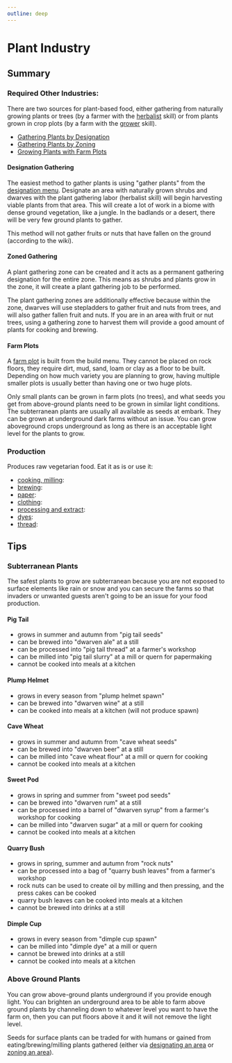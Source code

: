 ```yaml
---
outline: deep
---
```

# Plant Industry

## Summary

### Required Other Industries:

There are two sources for plant-based food, either gathering from naturally growing plants or trees (by a farmer with the [herbalist](https://dwarffortresswiki.org/index.php/DF2014:Herbalist) skill) or from plants grown in crop plots (by a farm with the [grower](https://dwarffortresswiki.org/index.php/DF2014:Grower) skill).

- [Gathering Plants by Designation](#designation-gathering)
- [Gathering Plants by Zoning](#zoned-gathering)
- [Growing Plants with Farm Plots](#farm-plots)

#### Designation Gathering

The easiest method to gather plants is using "gather plants" from the [designation menu](https://dwarffortresswiki.org/index.php/DF2014:Designations_menu). Designate an area with naturally grown shrubs and dwarves with the plant gathering labor (herbalist skill) will begin harvesting viable plants from that area. This will create a lot of work in a biome with dense ground vegetation, like a jungle. In the badlands or a desert, there will be very few ground plants to gather.

This method will not gather fruits or nuts that have fallen on the ground (according to the wiki).

#### Zoned Gathering

A plant gathering zone can be created and it acts as a permanent gathering designation for the entire zone. This means as shrubs and plants grow in the zone, it will create a plant gathering job to be performed.

The plant gathering zones are additionally effective because within the zone, dwarves will use stepladders to gather fruit and nuts from trees, and will also gather fallen fruit and nuts. If you are in an area with fruit or nut trees, using a gathering zone to harvest them will provide a good amount of plants for cooking and brewing.

#### Farm Plots

A [farm plot](https://dwarffortresswiki.org/index.php/DF2014:Farming) is built from the build menu. They cannot be placed on rock floors, they require dirt, mud, sand, loam or clay as a floor to be built. Depending on how much variety you are planning to grow, having multiple smaller plots is usually better than having one or two huge plots.

Only small plants can be grown in farm plots (no trees), and what seeds you get from above-ground plants need to be grown in similar light conditions. The subterranean plants are usually all available as seeds at embark. They can be grown at underground dark farms without an issue. You can grow aboveground crops underground as long as there is an acceptable light level for the plants to grow.

### Production

Produces raw vegetarian food. Eat it as is or use it:

- [cooking, milling](./food):
- [brewing](./alcohol):
- [paper](./paper):
- [clothing](./clothing):
- [processing and extract](./extract):
- [dyes](./textile):
- [thread](./textile):

## Tips

### Subterranean Plants

The safest plants to grow are subterranean because you are not exposed to surface elements like rain or snow and you can secure the farms so that invaders or unwanted guests aren't going to be an issue for your food production.

#### Pig Tail

- grows in summer and autumn from "pig tail seeds"
- can be brewed into "dwarven ale" at a still
- can be processed into "pig tail thread" at a farmer's workshop
- can be milled into "pig tail slurry" at a mill or quern for papermaking
- cannot be cooked into meals at a kitchen

#### Plump Helmet

- grows in every season from "plump helmet spawn"
- can be brewed into "dwarven wine" at a still
- can be cooked into meals at a kitchen (will not produce spawn)

#### Cave Wheat

- grows in summer and autumn from "cave wheat seeds"
- can be brewed into "dwarven beer" at a still
- can be milled into "cave wheat flour" at a mill or quern for cooking
- cannot be cooked into meals at a kitchen

#### Sweet Pod

- grows in spring and summer from "sweet pod seeds"
- can be brewed into "dwarven rum" at a still
- can be processed into a barrel of "dwarven syrup" from a farmer's workshop for cooking
- can be milled into "dwarven sugar" at a mill or quern for cooking
- cannot be cooked into meals at a kitchen

#### Quarry Bush

- grows in spring, summer and autumn from "rock nuts"
- can be processed into a bag of "quarry bush leaves" from a farmer's workshop
- rock nuts can be used to create oil by milling and then pressing, and the press cakes can be cooked
- quarry bush leaves can be cooked into meals at a kitchen
- cannot be brewed into drinks at a still

#### Dimple Cup

- grows in every season from "dimple cup spawn"
- can be milled into "dimple dye" at a mill or quern
- cannot be brewed into drinks at a still
- cannot be cooked into meals at a kitchen

### Above Ground Plants

You can grow above-ground plants underground if you provide enough light. You can brighten an underground area to be able to farm above ground plants by channeling down to whatever level you want to have the farm on, then you can put floors above it and it will not remove the light level.

Seeds for surface plants can be traded for with humans or gained from eating/brewing/milling plants gathered (either via [designating an area](#designation-gathering) or [zoning an area](#zoned-gathering)).
